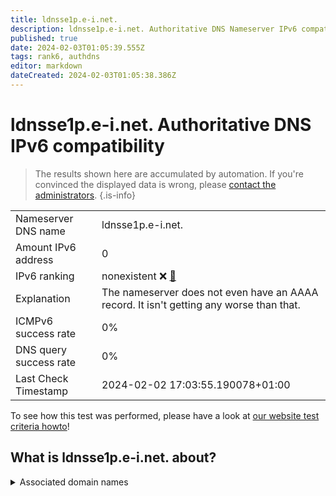 ```yaml
---
title: ldnsse1p.e-i.net.
description: ldnsse1p.e-i.net. Authoritative DNS Nameserver IPv6 compatibility
published: true
date: 2024-02-03T01:05:39.555Z
tags: rank6, authdns
editor: markdown
dateCreated: 2024-02-03T01:05:38.386Z
---
```


# ldnsse1p.e-i.net. Authoritative DNS IPv6 compatibility

> The results shown here are accumulated by automation. If you're convinced the displayed data is wrong, please [contact the administrators](/howto/chat). 
{.is-info}




|   |   |
| - | - |
| Nameserver DNS name | ldnsse1p.e-i.net.
| Amount IPv6 address | 0
| IPv6 ranking | nonexistent :x: [🔗](/howto/ranking) |
| Explanation | The nameserver does not even have an AAAA record. It isn't getting any worse than that. |
| ICMPv6 success rate | 0%|
| DNS query success rate | 0% |
| Last Check Timestamp | 2024-02-02 17:03:55.190078+01:00 |

To see how this test was performed, please have a look at [our website test criteria howto](/howto/testcriteria/authdns)!


## What is ldnsse1p.e-i.net. about?






<details>
<summary>Associated domain names</summary>

www.creditmutuel.fr

</details>
